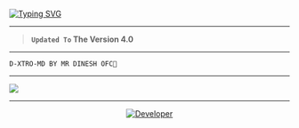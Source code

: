 <a href="https://git.io/typing-svg"><img src="https://readme-typing-svg.demolab.com?font=Black+Ops+One&size=100&pause=1000&color=FF0000&center=true&width=1000&height=200&lines=D-XTRO-MD-" alt="Typing SVG" /></a>
  </p>
  
---  

> **`Updated To` The Version 4.0**
---

```
D-XTRO-MD BY MR DINESH OFC💜 
```

--- 

<a><img src='https://files.catbox.moe/ptas3k.JPG'/></a>

---

<p align="center">
  <a href="https://github.com/XdTechPro"><img title="Developer" src="https://img.shields.io/badge/Author-Jawad%20TechX-FF7604.svg?style=big-square&logo=github" /></a>
</p>

